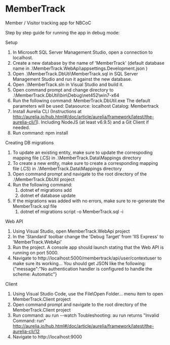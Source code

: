 # MemberTrack
Member / Visitor tracking app for NBCoC

Step by step guide for running the app in debug mode:

Setup

1. In Microsoft SQL Server Management Studio, open a connection to localhost.
2. Create a new database by the name of 'MemberTrack'  (default database name in .\MemberTrack.WebApi\appsettings.Development.json )
3. Open .\MemberTrack.DbUti\MemberTrack.sql in SQL Server Management Studio and run it against the new database.
4. Open .\MemberTrack.sln in Visual Studio and build it.
5. Open command prompt and change directory to .\MemberTrack.DbUtil\bin\Debug\net452\win7-x64
6. Run the following command:
	MemberTrack.DbUtil.exe
   The default parameters will be used:
      Datasource: localhost
	  Catalog: Membertrack
7. Install Aurelia CLI (Instructions at http://aurelia.io/hub.html#/doc/article/aurelia/framework/latest/the-aurelia-cli/1).
	  Including NodeJS (at least v6.9.5) and a Git Client if needed.
8. Run command: npm install
	
Creating DB migrations

1. To update an existing entity, make sure to update the correspoding mapping file (.CS) in .\MemberTrack.Data\Mappings directory
2. To create a new entity, make sure to create a corresponding mapping file (.CS) in .\MemberTrack.Data\Mappings directory
3. Open command prompt and navigate to the root directory of the .\MemberTrack.DbUtil project
4. Run the following command:
	1. dotnet ef migrations add <name of the migration>
	2. dotnet ef database update
5. If the migrations was added with no errors, make sure to re-generate the MemberTrack.sql file
	1. dotnet ef migrations script -o MemberTrack.sql -i

Web API

1. Using Visual Studio, open MemberTrack.WebApi project
2. In the 'Standard' toolbar change the 'Debug Target' from 'IIS Express' to 'MemberTrack.WebApi'
3. Run the project. A console app should launch stating that the Web API is running on port 5000.
4. Navigate to http://localhost:5000/membertrack/api/user/contextuser to make sure its working...
   You should get JSON like the following:
	{"message":"No authentication handler is configured to handle the scheme: Automatic"}


Client

1. Using Visual Studio Code, use the File\Open Folder... menu item to open MemberTrack.Client project
2. Open command prompt and navigate to the root directory of the MemberTrack.Client project
3. Run command: au run --watch
   Toubleshooting:  au run returns "Invalid Command: run"
   http://aurelia.io/hub.html#/doc/article/aurelia/framework/latest/the-aurelia-cli/12
4. Navigate to http://localhost:9000
